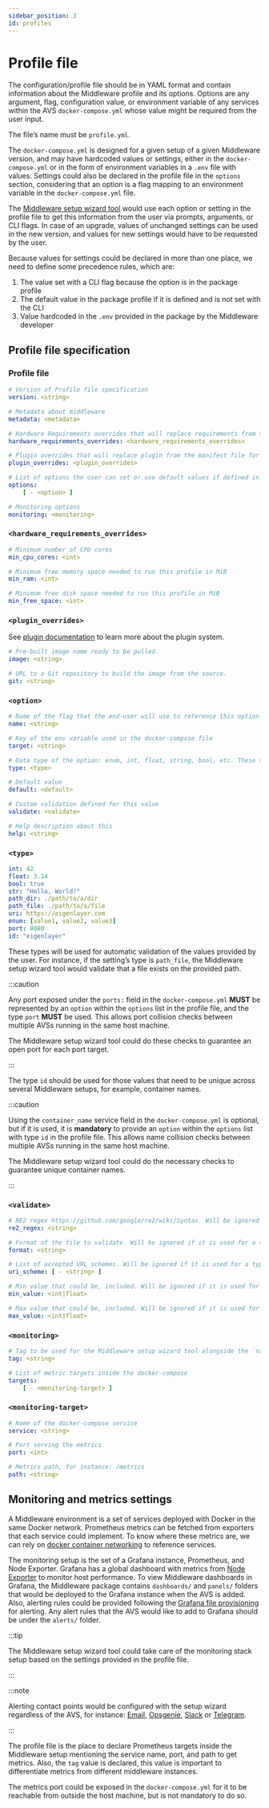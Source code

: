 ```yaml
---
sidebar_position: 3 
id: profiles
---
```


# Profile file

The configuration/profile file should be in YAML format and contain information about the Middleware profile and its options. Options are any argument, flag, configuration value, or environment variable of any services within the AVS `docker-compose.yml` whose value might be required from the user input. 

The file’s name must be `profile.yml`.

The `docker-compose.yml` is designed for a given setup of a given Middleware version, and may have hardcoded values or settings, either in the `docker-compose.yml` or in the form of environment variables in a `.env` file with values. Settings could also be declared in the profile file in the `options` section, considering that an option is a flag mapping to an environment variable in the `docker-compose.yml` file. 

The [Middleware setup wizard tool](../wizard/intro) would use each option or setting in the profile file to get this information from the user via prompts, arguments, or CLI flags. In case of an upgrade, values of unchanged settings can be used in the new version, and values for new settings would have to be requested by the user. 

Because values for settings could be declared in more than one place, we need to define some precedence rules, which are:

1. The value set with a CLI flag because the option is in the package profile
2. The default value in the package profile if it is defined and is not set with the CLI
3. Value hardcoded in the `.env` provided in the package by the Middleware developer



## Profile file specification

### Profile file

```yaml
# Version of Profile file specification
version: <string>

# Metadata about middleware
metadata: <metadata>

# Hardware Requirements overrides that will replace requirements from the manifest file for this profile
hardware_requirements_overrides: <hardware_requirements_overrides>

# Plugin overrides that will replace plugin from the manifest file for this profile
plugin_overrides: <plugin_overrides>

# List of options the user can set or use default values if defined in the <option>. Each option is an environment variable in the docker-compose file, Middleware developers need to be careful about what options to expose here
options:
	[ - <option> ]

# Monitoring options
monitoring: <monitoring>
```

### `<hardware_requirements_overrides>`

```yaml
# Minimum number of CPU cores
min_cpu_cores: <int>

# Minimum free memory space needed to run this profile in MiB
min_ram: <int>

# Minimum free disk space needed to run this profile in MiB
min_free_space: <int>

```

### `<plugin_overrides>`

See [plugin documentation](/docs/plugin/intro) to learn more about the plugin system.

```yaml
# Pre-built image name ready to be pulled.
image: <string>

# URL to a Git repository to build the image from the source.
git: <string>
```

### `<option>`

```yaml
# Name of the flag that the end-user will use to reference this option with the Middleware setup wizard
name: <string>

# Key of the env variable used in the docker-compose file
target: <string>

# Data type of the option: enum, int, float, string, bool, etc. These types are defined below with more details
type: <type>

# Default value
default: <default>

# Custom validation defined for this value
validate: <validate>

# Help description about this 
help: <string>
```

### `<type>`

```yaml
int: 42
float: 3.14
bool: true
str: "Hello, World!"
path_dir: ./path/to/a/dir
path_file: ./path/to/a/file
uri: https://eigenlayer.com
enum: [value1, value2, value3]
port: 8080
id: "eigenlayer"
```

These types will be used for automatic validation of the values provided by the user. For instance, if the setting’s type is `path_file`, the Middleware setup wizard tool would validate that a file exists on the provided path.

:::caution

Any port exposed under the `ports:` field in the `docker-compose.yml` **MUST** be represented by an `option` within the `options` list in the profile file, and the type `port` **MUST** be used. This allows port collision checks between multiple AVSs running in the same host machine.

The Middleware setup wizard tool could do these checks to guarantee an open port for each port target.

:::

The type `id` should be used for those values that need to be unique across several Middleware setups, for example, container names.

:::caution

Using the `container_name` service field in the `docker-compose.yml` is optional, but if it is used, it is **mandatory** to provide an `option` within the `options` list with type `id` in the profile file. This allows name collision checks between multiple AVSs running in the same host machine.

The Middleware setup wizard tool could do the necessary checks to guarantee unique container names.

:::

### `<validate>`

```yaml
# RE2 regex https://github.com/google/re2/wiki/Syntax. Will be ignored if it is used for a type different from <string>
re2_regex: <string>

# Format of the file to validate. Will be ignored if it is used for a type different from <path_file>
format: <string>

# List of accepted URL schemes. Will be ignored if it is used for a type different from <uri>
uri_scheme: [ - <string> ]

# Min value that could be, included. Will be ignored if it is used for a type different from <int> or <float>
min_value: <int|float>

# Max value that could be, included. Will be ignored if it is used for a type different from <int> or <float>
max_value: <int|float>
```

### `<monitoring>`

```yaml
# Tag to be used for the Middleware setup wizard tool alongside the `name` from the manifest file to create a unique label that allows metrics to differentiate from other middleware instances metrics
tag: <string>

# List of metric targets inside the docker-compose
targets:
	[ - <monitoring-target> ]
```

### `<monitoring-target>`

```yaml
# Name of the docker-compose service
service: <string>

# Port serving the metrics
port: <int>

# Metrics path, for instance: /metrics
path: <string>
```

## Monitoring and metrics settings

A Middleware environment is a set of services deployed with Docker in the same Docker network. Prometheus metrics can be fetched from exporters that each service could implement. To know where these metrics are, we can rely on [docker container networking](https://docs.docker.com/config/containers/container-networking/) to reference services.

The monitoring setup is the set of a Grafana instance, Prometheus, and Node Exporter. Grafana has a global dashboard with metrics from [Node Exporter](https://github.com/prometheus/node_exporter) to monitor host performance. To view Middleware dashboards in Grafana, the Middleware package contains `dashboards/` and `panels/` folders that would be deployed to the Grafana instance when the AVS is added. Also, alerting rules could be provided following the [Grafana file provisioning](https://grafana.com/docs/grafana/latest/alerting/set-up/provision-alerting-resources/file-provisioning/#provision-alert-rules) for alerting. Any alert rules that the AVS would like to add to Grafana should be under the `alerts/` folder.

:::tip

The Middleware setup wizard tool could take care of the monitoring stack setup based on the settings provided in the profile file.

:::

:::note

Alerting contact points would be configured with the setup wizard regardless of the AVS, for instance: [Email](https://grafana.com/docs/grafana/latest/alerting/set-up/provision-alerting-resources/file-provisioning/#e-mail), [Opsgenie](https://grafana.com/docs/grafana/latest/alerting/set-up/provision-alerting-resources/file-provisioning/#opsgenie), [Slack](https://grafana.com/docs/grafana/latest/alerting/set-up/provision-alerting-resources/file-provisioning/#slack) or [Telegram](https://grafana.com/docs/grafana/latest/alerting/set-up/provision-alerting-resources/file-provisioning/#telegram).

:::

The profile file is the place to declare Prometheus targets inside the Middleware setup mentioning the service name, port, and path to get metrics. Also, the `tag` value is declared, this value is important to differentiate metrics from different middleware instances. 

The metrics port could be exposed in the `docker-compose.yml` for it to be reachable from outside the host machine, but is not mandatory to do so.